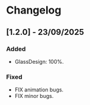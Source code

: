 # Changelog

## [1.2.0] - 23/09/2025

### Added

- GlassDesign: 100%.

### Fixed

- FIX animation bugs.
- FIX minor bugs.